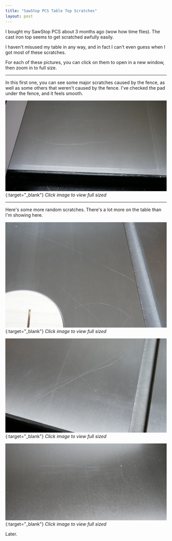 ```yaml
---
title: "SawStop PCS Table Top Scratches"
layout: post
---
```

I bought my SawStop PCS about 3 months ago (wow how time flies). The cast iron top seems to get scratched awfully easily.

I haven't misused my table in any way, and in fact I can't even guess when I got most of these scratches.

For each of these pictures, you can click on them to open in a new window, then zoom in to full size.

---

In this first one, you can see some major scratches caused by the fence, as well as some others that weren't caused by the fence. I've checked the pad under the fence, and it feels smooth.

[![](/staging/2019-06-29.1.01.jpg)](/staging/2019-06-29.1.01.jpg){:target="_blank"}
*Click image to view full sized*

----

Here's some more random scratches. There's a lot more on the table than I'm showing here.

[![](/staging/2019-06-29.1.02.jpg)](/staging/2019-06-29.1.02.jpg){:target="_blank"}
*Click image to view full sized*

[![](/staging/2019-06-29.1.03.jpg)](/staging/2019-06-29.1.03.jpg){:target="_blank"}
*Click image to view full sized*

[![](/staging/2019-06-29.1.04.jpg)](/staging/2019-06-29.1.04.jpg){:target="_blank"}
*Click image to view full sized*


Later.
